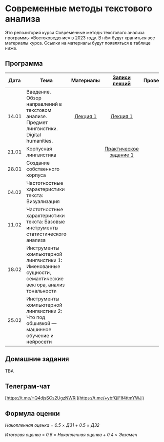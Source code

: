 # Современные методы текстового анализа

Это репозиторий курса Современные методы текстового анализа программы «Востоковедение» в 2023 году. В нём будут храниться все материалы курса. Ссылки на материалы будут появляться в таблице ниже.

## Программа

|  Дата 	|   Тема	|  Материалы 	|  [Записи лекций](https://disk.yandex.ru/d/Q5mm6LB8XIyaTA) 	| Проверочное |
|:---:	|---	|:---:	|:---:	|:---:	|
|  14.01 	|  Введение. Обзор направлений в текстовом анализе. Предмет лингвистики. Digital humanities. 	|  [Лекция 1](https://docs.google.com/presentation/d/1H3sxAzftv7nBWHGl6W38ZDvdMa1OlyuegWdKeZerGBQ/edit?usp=sharing)  	|   [Лекция 1](https://disk.yandex.ru/i/jYJ1lha1hibhZg) | |
|  21.01	|  Корпусная лингвистика 	|    	|   [Практическое задание 1](https://github.com/alekseyst/text_analysis_2024/blob/main/Practical_1/Practical_1.md)	| |
|  28.01	|  Создание собственного корпуса	|    	|  	|  |
|  04.02	|  Частотностные характеристики текста: Визуализация 	|    	|   	|  |
|   11.02	|  Частотностные характеристики текста: Базовые инструменты статистического анализа	|    	|   	 	|  |
|   18.02 |  Инструменты компьютерной лингвистики 1: Именованные сущности, семантические вектора, анализ тональности	|    	|   |  |
|  25.02 	|  Инструменты компьютерной лингвистики 2: Что под обшивкой — машинное обучение и нейросети	|   	|   	| |

## Домашние задания

TBA

## Телеграм-чат

[https://t.me/+Q4djsSCs2UgzNWRi](https://t.me/+ybfQiFIf4ttmYWJi)

## Формула оценки

_Накопленная оценка_ = _0.5_ $\times$ _ДЗ1_ + _0.5_ $\times$ _ДЗ2_

_Итоговая оценка_ = _0.6_ $\times$ _Накопленная оценка_ + _0.4_ $\times$ _Экзамен_
